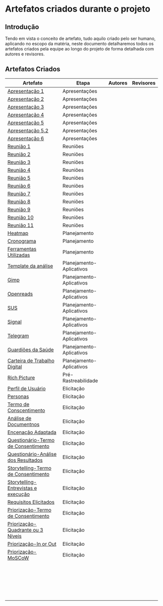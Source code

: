 # Artefatos criados durante o projeto

## Introdução

Tendo em vista o conceito de artefato, tudo aquilo criado pelo ser humano, aplicando no escopo da matéria, neste documento detalharemos todos os artefatos criados pela equipe ao longo do projeto de forma detalhada com autores e revisores.

## Artefatos Criados


|Artefato|Etapa|Autores|Revisores|
|-|-|-|-|
|[Apresentação 1]()|Apresentações||
|[Apresentação 2]()|Apresentações||
|[Apresentação 3]()|Apresentações||
|[Apresentação 4]()|Apresentações||
|[Apresentação 5]()|Apresentações||
|[Apresentação 5.2]()|Apresentações||
|[Apresentação 6]()|Apresentações||
|[Reunião 1]()|Reuniões||
|[Reunião 2]()|Reuniões||
|[Reunião 3]()|Reuniões||
|[Reunião 4]()|Reuniões||
|[Reunião 5]()|Reuniões||
|[Reunião 6]()|Reuniões||
|[Reunião 7]()|Reuniões||
|[Reunião 8]()|Reuniões||
|[Reunião 9]()|Reuniões||
|[Reunião 10]()|Reuniões||
|[Reunião 11]()|Reuniões||
|[Heatmap]()|Planejamento||
|[Cronograma]()|Planejamento||
|[Ferramentas  Utilizadas]()|Planejamento||
|[Template da análise]()|Planejamento-Aplicativos||
|[Gimp]()|Planejamento-Aplicativos||
|[Openreads]()|Planejamento-Aplicativos||
|[SUS]()|Planejamento-Aplicativos||
|[Signal]()|Planejamento-Aplicativos||
|[Telegram]()|Planejamento-Aplicativos||
|[Guardiões da Saúde]()|Planejamento-Aplicativos||
|[Carteira de Trabalho Digital]()|Planejamento-Aplicativos||
|[Rich Picture]()|Pré-Rastreabilidade||
|[Perfil de Usuário]()|Elicitação||
|[Personas]()|Elicitação||
|[Termo de Conscentimento]()|Elicitação||
|[Análise de Documentnos]()|Elicitação||
|[Encenação Adaptada]()|Elicitação||
|[Questionário-Termo de Consentimento]()|Elicitação||
|[Questionário-Análise dos Resultados]()|Elicitação||
|[Storytelling-Termo de Consentimento]()|Elicitação||
|[Storytelling-Entrevistas e execução]()|Elicitação||
|[Requisitos Elicitados]()|Elicitação||
|[Priorização-Termo de Consentimento]()|Elicitação||
|[Priorização-Quadrante ou 3 Níveis]()|Elicitação||
|[Priorização-In or Out]()|Elicitação||
|[Priorização-MoSCoW]()|Elicitação||
|[]()|||
|[]()|||
|[]()|||
|[]()|||
|[]()|||
|[]()|||
|[]()|||
|[]()|||
|[]()|||
|[]()|||
|[]()|||
|[]()|||
|[]()|||
|[]()|||
|[]()|||
|[]()|||
|[]()|||
|[]()|||
|[]()|||
|[]()|||
|[]()|||